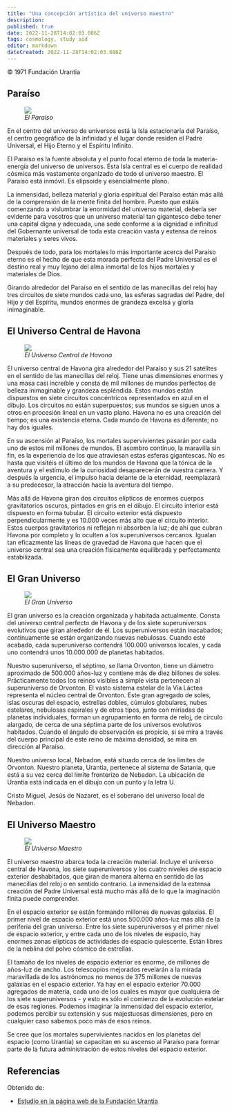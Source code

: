 ```yaml
---
title: "Una concepción artística del universo maestro"
description:
published: true
date: 2022-11-28T14:02:03.086Z
tags: cosmology, study aid
editor: markdown
dateCreated: 2022-11-28T14:02:03.086Z
---
```


<p class="v-card v-sheet theme--light grey lighten-3 px-2">© 1971 Fundación Urantia</p>

## Paraíso

<figure id="Master_fig_1" class="image urantiapedia">
<img src="/image/article/Paradise-700.jpg">
<figcaption><em>El Paraíso</em></figcaption>
</figure>

En el centro del universo de universos está la Isla estacionaria del Paraíso, el centro geográfico de la infinidad y el lugar donde residen el Padre Universal, el Hijo Eterno y el Espíritu Infinito.

El Paraíso es la fuente absoluta y el punto focal eterno de toda la materia-energía del universo de universos. Esta Isla central es el cuerpo de realidad cósmica más vastamente organizado de todo el universo maestro. El Paraíso está inmóvil. Es elipsoide y esencialmente plano.

La inmensidad, belleza material y gloria espiritual del Paraíso están más allá de la comprensión de la mente finita del hombre. Puesto que estáis comenzando a vislumbrar la enormidad del universo material, debería ser evidente para vosotros que un universo material tan gigantesco debe tener una capital digna y adecuada, una sede conforme a la dignidad e infinitud del Gobernante universal de toda esta creación vasta y extensa de reinos materiales y seres vivos.

Después de todo, para los mortales lo más importante acerca del Paraíso eterno es el hecho de que esta morada perfecta del Padre Universal es el destino real y muy lejano del alma inmortal de los hijos mortales y materiales de Dios.

Girando alrededor del Paraíso en el sentido de las manecillas del reloj hay tres circuitos de siete mundos cada uno, las esferas sagradas del Padre, del Hijo y del Espíritu, mundos enormes de grandeza excelsa y gloria inimaginable.

## El Universo Central de Havona

<figure id="Master_fig_2" class="image urantiapedia">
<img src="/image/article/Central-Universe-of-Havona-700.jpg">
<figcaption><em>El Universo Central de Havona</em></figcaption>
</figure>

El universo central de Havona gira alrededor del Paraíso y sus 21 satélites en el sentido de las manecillas del reloj. Tiene unas dimensiones enormes y una masa casi increíble y consta de mil millones de mundos perfectos de belleza inimaginable y grandeza espléndida. Estos mundos están dispuestos en siete circuitos concéntricos representados en azul en el dibujo. Los circuitos no están superpuestos; sus mundos se siguen unos a otros en procesión lineal en un vasto plano. Havona no es una creación del tiempo; es una existencia eterna. Cada mundo de Havona es diferente; no hay dos iguales.

En su ascensión al Paraíso, los mortales supervivientes pasarán por cada uno de estos mil millones de mundos. El asombro continuo, la maravilla sin fin, es la experiencia de los que atraviesan estas esferas gigantescas. No es hasta que visitéis el último de los mundos de Havona que la tónica de la aventura y el estímulo de la curiosidad desaparecerán de vuestra carrera. Y después la urgencia, el impulso hacia delante de la eternidad, reemplazará a su predecesor, la atracción hacia la aventura del tiempo.

Más allá de Havona giran dos circuitos elípticos de enormes cuerpos gravitatorios oscuros, pintados en gris en el dibujo. El circuito interior está dispuesto en forma tubular. El circuito exterior está dispuesto perpendicularmente y es 10.000 veces más alto que el circuito interior. Estos cuerpos gravitatorios ni reflejan ni absorben la luz; de ahí que cubran Havona por completo y lo oculten a los superuniversos cercanos. Igualan tan eficazmente las líneas de gravedad de Havona que hacen que el universo central sea una creación físicamente equilibrada y perfectamente estabilizada.

## El Gran Universo

<figure id="Master_fig_3" class="image urantiapedia">
<img src="/image/article/Grand-Universe-700.jpg">
<figcaption><em>El Gran Universo</em></figcaption>
</figure>

El gran universo es la creación organizada y habitada actualmente. Consta del universo central perfecto de Havona y de los siete superuniversos evolutivos que giran alrededor de él. Los superuniversos están inacabados; continuamente se están organizando nuevas nebulosas. Cuando esté acabado, cada superuniverso contendrá 100.000 universos locales, y cada uno contendrá unos 10.000.000 de planetas habitados.

Nuestro superuniverso, el séptimo, se llama Orvonton, tiene un diámetro aproximado de 500.000 años-luz y contiene más de diez billones de soles. Prácticamente todos los reinos visibles a simple vista pertenecen al superuniverso de Orvonton. El vasto sistema estelar de la Vía Láctea representa el núcleo central de Orvonton. Este gran agregado de soles, islas oscuras del espacio, estrellas dobles, cúmulos globulares, nubes estelares, nebulosas espirales y de otros tipos, junto con miríadas de planetas individuales, forman un agrupamiento en forma de reloj, de círculo alargado, de cerca de una séptima parte de los universos evolutivos habitados. Cuando el ángulo de observación es propicio, si se mira a través del cuerpo principal de este reino de máxima densidad, se mira en dirección al Paraíso.

Nuestro universo local, Nebadon, está situado cerca de los límites de Orvonton. Nuestro planeta, Urantia, pertenece al sistema de Satania, que está a su vez cerca del límite fronterizo de Nebadon. La ubicación de Urantia está indicada en el dibujo con un punto y la letra U.

Cristo Miguel, Jesús de Nazaret, es el soberano del universo local de Nebadon.

## El Universo Maestro

<figure id="Master_fig_4" class="image urantiapedia">
<img src="/image/article/Master-Universe-700.jpg">
<figcaption><em>El Universo Maestro</em></figcaption>
</figure>

El universo maestro abarca toda la creación material. Incluye el universo central de Havona, los siete superuniversos y los cuatro niveles de espacio exterior deshabitados, que giran de manera alterna en sentido de las manecillas del reloj o en sentido contrario. La inmensidad de la extensa creación del Padre Universal está mucho más allá de lo que la imaginación finita puede comprender.

En el espacio exterior se están formando millones de nuevas galaxias. El primer nivel de espacio exterior está unos 500.000 años-luz más allá de la periferia del gran universo. Entre los siete superuniversos y el primer nivel de espacio exterior, y entre cada uno de los niveles de espacio, hay enormes zonas elípticas de actividades de espacio quiescente. Están libres de la neblina del polvo cósmico de estrellas.

El tamaño de los niveles de espacio exterior es enorme, de millones de años-luz de ancho. Los telescopios mejorados revelarán a la mirada maravillada de los astrónomos no menos de 375 millones de nuevas galaxias en el espacio exterior. Ya hay en el espacio exterior 70.000 agregados de materia, cada uno de los cuales es mayor que cualquiera de los siete superuniversos - y esto es sólo el comienzo de la evolución estelar de esas regiones. Podemos imaginar la inmensidad del espacio exterior, podemos percibir su extensión y sus majestuosas dimensiones, pero en cualquier caso sabemos poco más de esos reinos.

Se cree que los mortales supervivientes nacidos en los planetas del espacio (como Urantia) se capacitan en su ascenso al Paraíso para formar parte de la futura administración de estos niveles del espacio exterior.

## Referencias

Obtenido de:
- [Estudio en la página web de la Fundación Urantia](https://www.urantia.org/es/estudia-el-libro-de-urantia/concepcion-artistica-del-universo-maestro)